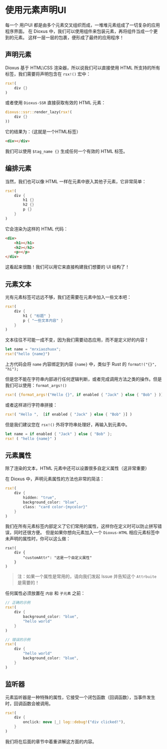 # 使用元素声明UI

每一个 用户UI 都是由多个元素交叉组织而成，一堆堆元素组成了一切复杂的应用程序界面。
在 Dioxus 中，我们可以使用组件来包装元素，再将组件当成一个更到的元素。
这样一层一层的包裹，便形成了最终的应用程序！

## 声明元素

Dioxus 基于 HTML\CSS 渲染器，所以说我们可以直接使用 HTML 所支持的所有标签，我们需要将声明包含在 `rsx!()` 宏中：

```rust
rsx!(
    div {}
)
```

或者使用 `Dioxus-SSR` 直接获取有效的 HTML 元素：

```rust
dioxus::ssr::render_lazy(rsx!(
    div {}
))
```

它的结果为：（这就是一个HTML标签）

```html
<div></div>
```

我们可以使用 `$tag_name {}` 生成任何一个有效的 HTML 标签。


## 编排元素

当然，我们也可以像 HTML 一样在元素中嵌入其他子元素，它非常简单：

```rust
rsx!(
    div {
        h1 {}
        h2 {}
        p {}
    }
)
```

它会渲染为这样的 HTML 代码：

```html
<div>
    <h1></h1>
    <h2></h2>
    <p></p>
</div>
```

这看起来很酷！我们可以用它来直接构建我们想要的 UI 结构了！

## 元素文本

光有元素标签可远远不够，我们还需要在元素中加入一些文本吧：

```rust
rsx!(
    div {
        h1 { "标题" }
        p { "一些文本内容" }
    }
)
```

文本往往不可能一成不变，因为我们需要动态应用，而不是定义好的内容！

```rust
let name = "mrxiaozhuox";
rsx!("hello {name}")
```

上方代码会将 `name` 内容绑定到内容 `{name}` 中，类似于 Rust 的 `format!("{}", "hi");`

但是您不能在字符串内部进行任何逻辑判断，或者完成调用方法之类的操作。但是我们可以使用：`format_args!()`

```rust
rsx!( {format_args!("Hello {}", if enabled { "Jack" } else { "Bob" } )] )
```

或者这样进行字符串拼接：

```rust
rsx!( "Hello ",  [if enabled { "Jack" } else { "Bob" }] )
```

但是我们建议您在 `rsx!()` 外将字符串处理好，再输入到元素中。

```rust
let name = if enabled { "Jack" } else { "Bob" };
rsx! ( "hello {name}" )
```

## 元素属性

除了渲染的文本，HTML 元素中还可以设置很多自定义属性（这非常重要）

在 Dioxus 中，声明元素属性的方法也非常的简洁：

```rust
rsx!(
    div {
        hidden: "true",
        background_color: "blue",
        class: "card color-{mycolor}"
    }
)
```

我们在所有元素标签内部定义了它们常用的属性，这样你在定义时可以防止拼写错误，同时还很方便。
但是如果你想向元素加入一个 `Dioxus-HTML` 相应元素标签中未声明的属性时，你可以这么做：

```
rsx!(
    div {
        "customAttr": "这是一个自定义属性"
    }
)
```

> 注：如果一个属性是常用的，请向我们发起 Issue 并告知这个 `Attrbuite` 是需要的！

任何属性必须放置在 `内容` 和 `子元素` 之前：

```rust
// 正确的示例
rsx!(
    div {
        background_color: "blue",
        "hello world"
    }
)

// 错误的示例
rsx!(
    div {
        "hello world"
        background_color: "blue",
    }
)
```

## 监听器

元素监听器是一种特殊的属性，它接受一个闭包函数（回调函数），当事件发生时，回调函数会被调用。

```rust
rsx!(
    div {
        onclick: move |_| log::debug!("div clicked!"),
    }
)
```

我们将在后面的章节中着重讲解这方面的内容。